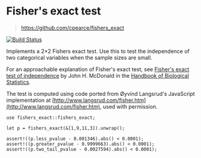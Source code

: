 # Fisher's exact test

> https://github.com/cpearce/fishers_exact

[![Build Status](https://travis-ci.org/cpearce/fishers_exact.svg?branch=master)](https://travis-ci.org/cpearce/fishers_exact)

Implements a 2×2 Fishers exact test. Use this to test the independence of two
categorical variables when the sample sizes are small.

For an approachable explanation of Fisher's exact test, see
[Fisher's exact test of independence](http://www.biostathandbook.com/fishers.html) by
John H. McDonald in the [Handbook of Biological Statistics](http://www.biostathandbook.com/).

The test is computed using code ported from Øyvind Langsrud's JavaScript
implementation at [http://www.langsrud.com/fisher.htm](http://www.langsrud.com/fisher.htm),
used with permission.

```
use fishers_exact::fishers_exact;

let p = fishers_exact(&[1,9,11,3]).unwrap();

assert!((p.less_pvalue - 0.001346).abs() < 0.0001);
assert!((p.greater_pvalue - 0.9999663).abs() < 0.0001);
assert!((p.two_tail_pvalue - 0.0027594).abs() < 0.0001);
```
